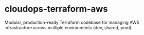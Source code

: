 # cloudops-terraform-aws
Modular, production-ready Terraform codebase for managing AWS infrastructure across multiple environments (dev, shared, prod).
